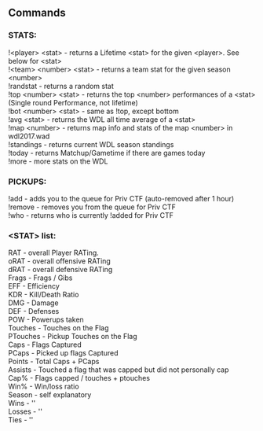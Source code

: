 ## Commands  
### STATS:  
!\<player> \<stat> - returns a Lifetime \<stat> for the given \<player>. See below for \<stat>  
!\<team> \<number> \<stat> - returns a team stat for the given season \<number>  
!randstat - returns a random stat  
!top \<number> \<stat> - returns the top \<number> performances of a \<stat> (Single round Performance, not lifetime)  
!bot \<number> \<stat> - same as !top, except bottom  
!avg \<stat> - returns the WDL all time average of a \<stat>   
!map \<number> - returns map info and stats of the map \<number> in wdl2017.wad  
!standings - returns current WDL season standings  
!today - returns Matchup/Gametime if there are games today  
!more - more stats on the WDL  

### PICKUPS:
!add - adds you to the queue for Priv CTF (auto-removed after 1 hour)  
!remove - removes you from the queue for Priv CTF  
!who - returns who is currently !added for Priv CTF  

### \<STAT> list:
RAT - overall Player RATing.    
oRAT - overall offensive RATing  
dRAT - overall defensive RATing  
Frags - Frags / Gibs  
EFF - Efficiency  
KDR - Kill/Death Ratio  
DMG - Damage  
DEF - Defenses  
POW - Powerups taken  
Touches - Touches on the Flag  
PTouches - Pickup Touches on the Flag  
Caps - Flags Captured  
PCaps - Picked up flags Captured  
Points - Total Caps + PCaps  
Assists - Touched a flag that was capped but did not personally cap  
Cap% - Flags capped / touches + ptouches  
Win% - Win/loss ratio  
Season - self explanatory  
Wins    -           ''  
Losses   -          ''  
Ties      -         ''  
